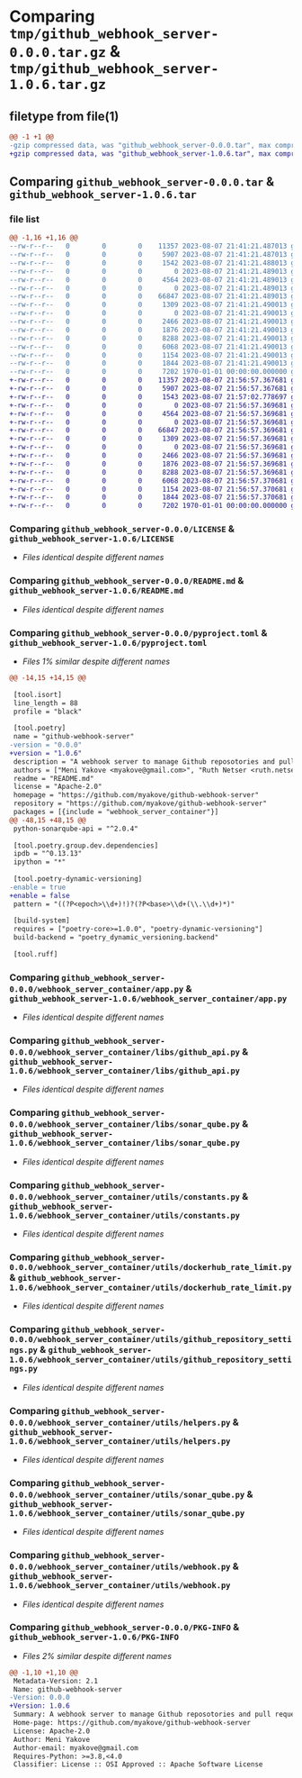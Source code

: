 # Comparing `tmp/github_webhook_server-0.0.0.tar.gz` & `tmp/github_webhook_server-1.0.6.tar.gz`

## filetype from file(1)

```diff
@@ -1 +1 @@
-gzip compressed data, was "github_webhook_server-0.0.0.tar", max compression
+gzip compressed data, was "github_webhook_server-1.0.6.tar", max compression
```

## Comparing `github_webhook_server-0.0.0.tar` & `github_webhook_server-1.0.6.tar`

### file list

```diff
@@ -1,16 +1,16 @@
--rw-r--r--   0        0        0    11357 2023-08-07 21:41:21.487013 github_webhook_server-0.0.0/LICENSE
--rw-r--r--   0        0        0     5907 2023-08-07 21:41:21.487013 github_webhook_server-0.0.0/README.md
--rw-r--r--   0        0        0     1542 2023-08-07 21:41:21.488013 github_webhook_server-0.0.0/pyproject.toml
--rw-r--r--   0        0        0        0 2023-08-07 21:41:21.489013 github_webhook_server-0.0.0/webhook_server_container/__init__.py
--rw-r--r--   0        0        0     4564 2023-08-07 21:41:21.489013 github_webhook_server-0.0.0/webhook_server_container/app.py
--rw-r--r--   0        0        0        0 2023-08-07 21:41:21.489013 github_webhook_server-0.0.0/webhook_server_container/libs/__init__.py
--rw-r--r--   0        0        0    66847 2023-08-07 21:41:21.489013 github_webhook_server-0.0.0/webhook_server_container/libs/github_api.py
--rw-r--r--   0        0        0     1309 2023-08-07 21:41:21.490013 github_webhook_server-0.0.0/webhook_server_container/libs/sonar_qube.py
--rw-r--r--   0        0        0        0 2023-08-07 21:41:21.490013 github_webhook_server-0.0.0/webhook_server_container/utils/__init__.py
--rw-r--r--   0        0        0     2466 2023-08-07 21:41:21.490013 github_webhook_server-0.0.0/webhook_server_container/utils/constants.py
--rw-r--r--   0        0        0     1876 2023-08-07 21:41:21.490013 github_webhook_server-0.0.0/webhook_server_container/utils/dockerhub_rate_limit.py
--rw-r--r--   0        0        0     8288 2023-08-07 21:41:21.490013 github_webhook_server-0.0.0/webhook_server_container/utils/github_repository_settings.py
--rw-r--r--   0        0        0     6068 2023-08-07 21:41:21.490013 github_webhook_server-0.0.0/webhook_server_container/utils/helpers.py
--rw-r--r--   0        0        0     1154 2023-08-07 21:41:21.490013 github_webhook_server-0.0.0/webhook_server_container/utils/sonar_qube.py
--rw-r--r--   0        0        0     1844 2023-08-07 21:41:21.490013 github_webhook_server-0.0.0/webhook_server_container/utils/webhook.py
--rw-r--r--   0        0        0     7202 1970-01-01 00:00:00.000000 github_webhook_server-0.0.0/PKG-INFO
+-rw-r--r--   0        0        0    11357 2023-08-07 21:56:57.367681 github_webhook_server-1.0.6/LICENSE
+-rw-r--r--   0        0        0     5907 2023-08-07 21:56:57.367681 github_webhook_server-1.0.6/README.md
+-rw-r--r--   0        0        0     1543 2023-08-07 21:57:02.778697 github_webhook_server-1.0.6/pyproject.toml
+-rw-r--r--   0        0        0        0 2023-08-07 21:56:57.369681 github_webhook_server-1.0.6/webhook_server_container/__init__.py
+-rw-r--r--   0        0        0     4564 2023-08-07 21:56:57.369681 github_webhook_server-1.0.6/webhook_server_container/app.py
+-rw-r--r--   0        0        0        0 2023-08-07 21:56:57.369681 github_webhook_server-1.0.6/webhook_server_container/libs/__init__.py
+-rw-r--r--   0        0        0    66847 2023-08-07 21:56:57.369681 github_webhook_server-1.0.6/webhook_server_container/libs/github_api.py
+-rw-r--r--   0        0        0     1309 2023-08-07 21:56:57.369681 github_webhook_server-1.0.6/webhook_server_container/libs/sonar_qube.py
+-rw-r--r--   0        0        0        0 2023-08-07 21:56:57.369681 github_webhook_server-1.0.6/webhook_server_container/utils/__init__.py
+-rw-r--r--   0        0        0     2466 2023-08-07 21:56:57.369681 github_webhook_server-1.0.6/webhook_server_container/utils/constants.py
+-rw-r--r--   0        0        0     1876 2023-08-07 21:56:57.369681 github_webhook_server-1.0.6/webhook_server_container/utils/dockerhub_rate_limit.py
+-rw-r--r--   0        0        0     8288 2023-08-07 21:56:57.369681 github_webhook_server-1.0.6/webhook_server_container/utils/github_repository_settings.py
+-rw-r--r--   0        0        0     6068 2023-08-07 21:56:57.370681 github_webhook_server-1.0.6/webhook_server_container/utils/helpers.py
+-rw-r--r--   0        0        0     1154 2023-08-07 21:56:57.370681 github_webhook_server-1.0.6/webhook_server_container/utils/sonar_qube.py
+-rw-r--r--   0        0        0     1844 2023-08-07 21:56:57.370681 github_webhook_server-1.0.6/webhook_server_container/utils/webhook.py
+-rw-r--r--   0        0        0     7202 1970-01-01 00:00:00.000000 github_webhook_server-1.0.6/PKG-INFO
```

### Comparing `github_webhook_server-0.0.0/LICENSE` & `github_webhook_server-1.0.6/LICENSE`

 * *Files identical despite different names*

### Comparing `github_webhook_server-0.0.0/README.md` & `github_webhook_server-1.0.6/README.md`

 * *Files identical despite different names*

### Comparing `github_webhook_server-0.0.0/pyproject.toml` & `github_webhook_server-1.0.6/pyproject.toml`

 * *Files 1% similar despite different names*

```diff
@@ -14,15 +14,15 @@
 
 [tool.isort]
 line_length = 88
 profile = "black"
 
 [tool.poetry]
 name = "github-webhook-server"
-version = "0.0.0"
+version = "1.0.6"
 description = "A webhook server to manage Github reposotories and pull requests."
 authors = ["Meni Yakove <myakove@gmail.com>", "Ruth Netser <ruth.netser@gmail.com>"]
 readme = "README.md"
 license = "Apache-2.0"
 homepage = "https://github.com/myakove/github-webhook-server"
 repository = "https://github.com/myakove/github-webhook-server"
 packages = [{include = "webhook_server_container"}]
@@ -48,15 +48,15 @@
 python-sonarqube-api = "^2.0.4"
 
 [tool.poetry.group.dev.dependencies]
 ipdb = "^0.13.13"
 ipython = "*"
 
 [tool.poetry-dynamic-versioning]
-enable = true
+enable = false
 pattern = "((?P<epoch>\\d+)!)?(?P<base>\\d+(\\.\\d+)*)"
 
 [build-system]
 requires = ["poetry-core>=1.0.0", "poetry-dynamic-versioning"]
 build-backend = "poetry_dynamic_versioning.backend"
 
 [tool.ruff]
```

### Comparing `github_webhook_server-0.0.0/webhook_server_container/app.py` & `github_webhook_server-1.0.6/webhook_server_container/app.py`

 * *Files identical despite different names*

### Comparing `github_webhook_server-0.0.0/webhook_server_container/libs/github_api.py` & `github_webhook_server-1.0.6/webhook_server_container/libs/github_api.py`

 * *Files identical despite different names*

### Comparing `github_webhook_server-0.0.0/webhook_server_container/libs/sonar_qube.py` & `github_webhook_server-1.0.6/webhook_server_container/libs/sonar_qube.py`

 * *Files identical despite different names*

### Comparing `github_webhook_server-0.0.0/webhook_server_container/utils/constants.py` & `github_webhook_server-1.0.6/webhook_server_container/utils/constants.py`

 * *Files identical despite different names*

### Comparing `github_webhook_server-0.0.0/webhook_server_container/utils/dockerhub_rate_limit.py` & `github_webhook_server-1.0.6/webhook_server_container/utils/dockerhub_rate_limit.py`

 * *Files identical despite different names*

### Comparing `github_webhook_server-0.0.0/webhook_server_container/utils/github_repository_settings.py` & `github_webhook_server-1.0.6/webhook_server_container/utils/github_repository_settings.py`

 * *Files identical despite different names*

### Comparing `github_webhook_server-0.0.0/webhook_server_container/utils/helpers.py` & `github_webhook_server-1.0.6/webhook_server_container/utils/helpers.py`

 * *Files identical despite different names*

### Comparing `github_webhook_server-0.0.0/webhook_server_container/utils/sonar_qube.py` & `github_webhook_server-1.0.6/webhook_server_container/utils/sonar_qube.py`

 * *Files identical despite different names*

### Comparing `github_webhook_server-0.0.0/webhook_server_container/utils/webhook.py` & `github_webhook_server-1.0.6/webhook_server_container/utils/webhook.py`

 * *Files identical despite different names*

### Comparing `github_webhook_server-0.0.0/PKG-INFO` & `github_webhook_server-1.0.6/PKG-INFO`

 * *Files 2% similar despite different names*

```diff
@@ -1,10 +1,10 @@
 Metadata-Version: 2.1
 Name: github-webhook-server
-Version: 0.0.0
+Version: 1.0.6
 Summary: A webhook server to manage Github reposotories and pull requests.
 Home-page: https://github.com/myakove/github-webhook-server
 License: Apache-2.0
 Author: Meni Yakove
 Author-email: myakove@gmail.com
 Requires-Python: >=3.8,<4.0
 Classifier: License :: OSI Approved :: Apache Software License
```

